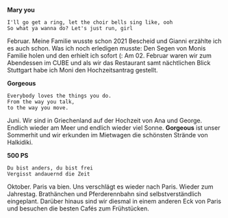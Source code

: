 **Mary you**

    I'll go get a ring, let the choir bells sing like, ooh
    So what ya wanna do? Let's just run, girl 

Februar. Meine Familie wusste schon 2021 Bescheid und Gianni erzählte ich es auch schon. Was ich noch erledigen musste: Den Segen von Monis Familie holen und den erhielt ich sofort (: 
Am 02. Februar waren wir zum Abendessen im CUBE und als wir das Restaurant samt nächtlichen Blick Stuttgart habe ich Moni den Hochzeitsantrag gestellt.  


**Gorgeous**

    Everybody loves the things you do.
    From the way you talk,
    to the way you move.

Juni. Wir sind in Griechenland auf der Hochzeit von Ana und George. Endlich wieder am Meer und endlich wieder viel Sonne. 
**Gorgeous** ist unser Sommerhit und wir erkunden im Mietwagen die schönsten Strände von Halkidiki.



**500 PS**

    Du bist anders, du bist frei
    Vergisst andauernd die Zeit


Oktober. Paris va bien. Uns verschlägt es wieder nach Paris. Wieder zum Jahrestag. Brathänchen und Pferderennbahn sind selbstverständlich eingeplant. Darüber hinaus sind wir diesmal in einem anderen Eck von Paris und besuchen die besten Cafés zum Frühstücken.


